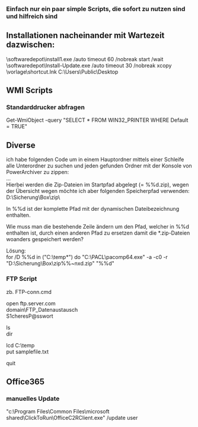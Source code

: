 ### Einfach nur ein paar simple Scripts, die sofort zu nutzen sind und hilfreich sind  

## Installationen nacheinander mit Wartezeit dazwischen:  
\\softwaredepot\install1.exe /auto
timeout 60 /nobreak
start /wait \\softwaredepot\Install-Update.exe /auto
timeout 30 /nobreak
xcopy \\vorlage\shortcut.lnk C:\Users\Public\Desktop


## WMI Scripts  

### Standarddrucker abfragen  

Get-WmiObject -query "SELECT * FROM WIN32_PRINTER WHERE Default = TRUE"  


## Diverse 

ich habe folgenden Code um in einem Hauptordner mittels einer Schleife alle Unterordner zu suchen und jeden gefunden Ordner mit der Konsole von PowerArchiver zu zippen:  
...  
Hierbei werden die Zip-Dateien im Startpfad abgelegt (= %%d.zip), wegen der Übersicht wegen möchte ich aber folgenden Speicherpfad verwenden: D:\Sicherung\Box\zip\  

In %%d ist der komplette Pfad mit der dynamischen Dateibezeichnung enthalten.  

Wie muss man die bestehende Zeile ändern um den Pfad, welcher in %%d enthalten ist, durch einen anderen Pfad zu ersetzen damit die *.zip-Dateien woanders gespeichert werden?  

Lösung:  
for /D %%d in ("C:\temp\*") do "C:\PACL\pacomp64.exe" -a -c0 -r "D:\Sicherung\Box\zip\%%~nxd.zip" "%%d"  





### FTP Script  

zb. FTP-conn.cmd  

open ftp.server.com  
domain\FTP_Datenaustausch  
S1cheresP@sswort  

ls  
dir  

lcd C:\temp  
put samplefile.txt  

quit  


## Office365  

### manuelles Update  
"c:\Program Files\Common Files\microsoft shared\ClickToRun\OfficeC2RClient.exe" /update user  
